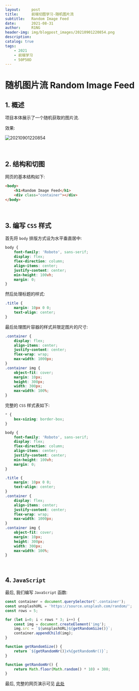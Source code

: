 ```yaml
---
layout:     post
title:      前端切图学习-随机图片流
subtitle:   Random Image Feed
date:       2021-08-31
author:     R1NG
header-img: img/blogpost_images/20210901220854.png
description: 
catalog: true
tags:
    - 2021
    - 前端学习
    - 50P50D
---
```


# 随机图片流 Random Image Feed

## 1. 概述

项目本体展示了一个随机获取的图片流.

效果: 

![20210901220854](https://cdn.jsdelivr.net/gh/KirisameR/KirisameR.github.io/img/blogpost_images/20210901220854.png)

<br>

## 2. 结构和切图

网页的基本结构如下:

~~~html
<body>
    <h1>Random Image Feed</h1>
    <div class="container"></div>
</body>
~~~

<br>

## 3. 编写 `CSS` 样式

首先将 `body` 排版方式设为水平垂直居中:

~~~css
body {
    font-family: 'Roboto', sans-serif;
    display: flex;
    flex-direction: column;
    align-items: center;
    justify-content: center;
    min-height: 100vh;
    margin: 0;
}
~~~

然后处理标题的样式:

~~~css
.title {
    margin: 10px 0 0;
    text-align: center;
}
~~~

最后处理图片容器的样式并限定图片的尺寸:

~~~css
.container {
    display: flex;
    align-items: center;
    justify-content: center;
    flex-wrap: wrap;
    max-width: 1000px;
}
.container img {
    object-fit: cover;
    margin: 10px;
    height: 300px;
    width: 300px;
    max-width: 100%;
}
~~~

完整的 `CSS` 样式表如下:

~~~css
* {
    box-sizing: border-box;
}

body {
    font-family: 'Roboto', sans-serif;
    display: flex;
    flex-direction: column;
    align-items: center;
    justify-content: center;
    min-height: 100vh;
    margin: 0;
}

.title {
    margin: 10px 0 0;
    text-align: center;
}
.container {
    display: flex;
    align-items: center;
    justify-content: center;
    flex-wrap: wrap;
    max-width: 1000px;
}
.container img {
    object-fit: cover;
    margin: 10px;
    height: 300px;
    width: 300px;
    max-width: 100%;
}
~~~

<br>

## 4. `JavaScript`

最后, 我们编写 `JavaScript` 函数:

~~~javascript
const container = document.querySelector('.container');
const unsplashURL = 'https://source.unsplash.com/random/';
const rows = 5;

for (let i=0; i < rows * 3; i++) {
    const img = document.createElement('img');
    img.src = `${unsplashURL}${getRandomSize()}`;
    container.appendChild(img);
}

function getRandomSize() {
    return `${getRandomNr()}x%{getRandomNr()}`;
}

function getRandomNr() {
    return Math.floor(Math.random() * 10) + 300;
}
~~~

最后, 完整的网页演示可见 [此处](../../../../../projects/50P50D/random-image-feed/index.html)